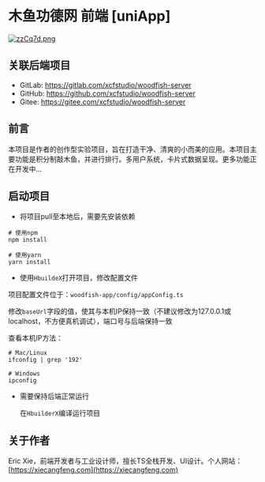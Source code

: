 # 木鱼功德网 前端 [uniApp]

[![zzCq7d.png](https://s1.ax1x.com/2022/12/27/zzCq7d.png)](https://imgse.com/i/zzCq7d)

## 关联后端项目
+ GitLab: https://gitlab.com/xcfstudio/woodfish-server
+ GitHub: https://github.com/xcfstudio/woodfish-server
+ Gitee: https://gitee.com/xcfstudio/woodfish-server

## 前言

本项目是作者的创作型实验项目，旨在打造干净、清爽的小而美的应用。本项目主要功能是积分制敲木鱼，并进行排行。多用户系统，卡片式数据呈现。更多功能正在开发中...

## 启动项目

+ 将项目pull至本地后，需要先安装依赖

```shell
# 使用npm
npm install

# 使用yarn
yarn install
```

+ 使用`HbuildeX`打开项目，修改配置文件

项目配置文件位于：`woodfish-app/config/appConfig.ts`

修改`baseUrl`字段的值，使其与本机IP保持一致（不建议修改为127.0.0.1或localhost，不方便真机调试），端口号与后端保持一致

查看本机IP方法：

```shell
# Mac/Linux
ifconfig | grep '192'

# Windows
ipconfig
```

+ 需要保持后端正常运行
  
  在`HbuilderX`编译运行项目

## 关于作者

Eric Xie，前端开发者与工业设计师，擅长TS全栈开发、UI设计。个人网站：[https://xiecangfeng.com](https://xiecangfeng.com)
